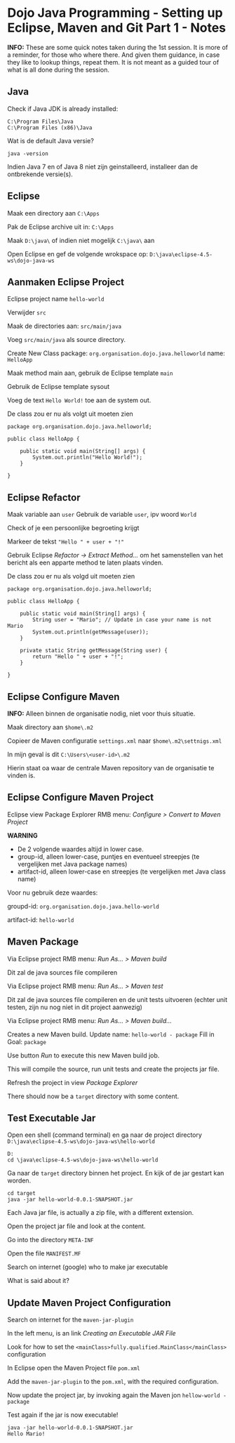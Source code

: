 # Dojo Java Programming - Setting up Eclipse, Maven and Git Part 1 - Notes


__INFO:__ These are some quick notes taken during the 1st session. It is more of a reminder, for 
those who where there. And given them guidance, in case they like to lookup things, repeat them.
It is not meant as a guided tour of what is all done during the session.


## Java

Check if Java JDK is already installed:

	C:\Program Files\Java
	C:\Program Files (x86)\Java

Wat is de default Java versie?

	java -version

Indien Java 7 en of Java 8 niet zijn geinstalleerd, installeer dan de ontbrekende versie(s).


## Eclipse

Maak een directory aan `C:\Apps`

Pak de Eclipse archive uit in: `C:\Apps`

Maak `D:\java\` of indien niet mogelijk `C:\java\` aan

Open Eclipse en gef de volgende wrokspace op: `D:\java\eclipse-4.5-ws\dojo-java-ws`


## Aanmaken Eclipse Project

Eclipse project name `hello-world`

Verwijder `src`

Maak de directories aan: `src/main/java`

Voeg `src/main/java` als source directory.

Create New Class 
package:  `org.organisation.dojo.java.helloworld`
name:  `HelloApp`

Maak method main aan, gebruik de Eclipse template `main`

Gebruik de Eclipse template sysout

Voeg de text `Hello World!` toe aan de system out.


De class zou er nu als volgt uit moeten zien

	package org.organisation.dojo.java.helloworld;

	public class HelloApp {

		public static void main(String[] args) {
			System.out.println("Hello World!");
		}

	}

## Eclipse Refactor

Maak variable aan `user`
Gebruik de variable `user`, ipv woord `World`

Check of je een persoonlijke begroeting krijgt

Markeer de tekst `"Hello " + user + "!"`

Gebruik Eclipse _Refactor -> Extract Method..._ om het samenstellen van het bericht als een apparte method te laten plaats vinden.


De class zou er nu als volgd uit moeten zien

	package org.organisation.dojo.java.helloworld;

	public class HelloApp {

		public static void main(String[] args) {
			String user = "Mario"; // Update in case your name is not Mario
			System.out.println(getMessage(user));
		}

		private static String getMessage(String user) {
			return "Hello " + user + "!";
		}

	}


## Eclipse Configure Maven

__INFO:__ Alleen binnen de organisatie nodig, niet voor thuis situatie.

Maak directory aan `$home\.m2`

Copieer de Maven configuratie `settings.xml` naar  `$home\.m2\settnigs.xml`

In mijn geval is dit `C:\Users\<user-id>\.m2`

Hierin staat oa waar de centrale Maven repository van de organisatie te vinden is.



## Eclipse Configure Maven Project

Eclipse view Package Explorer RMB menu: _Configure > Convert to Maven Project_

__WARNING__ 

- De 2 volgende waardes altijd in lower case.
- group-id, alleen lower-case, puntjes en eventueel streepjes (te vergelijken met Java package names)
- artifact-id, alleen lower-case en streepjes (te vergelijken met Java class name)

Voor nu gebruik deze waardes:

groupd-id: `org.organisation.dojo.java.hello-world`

artifact-id: `hello-world`

## Maven Package

Via Eclipse project RMB menu: _Run As... > Maven build_

Dit zal de java sources file compileren

Via Eclipse project RMB menu: _Run As... > Maven test_

Dit zal de java sources file compileren en de unit tests uitvoeren (echter unit testen, zijn nu nog niet in dit project aanwezig)


Via Eclipse project RMB menu: _Run As... > Maven build..._

Creates a new Maven build.
Update name: `hello-world - package`
Fill in Goal: `package`

Use button _Run_ to execute this new Maven build job.

This will compile the source, run unit tests and create the projects jar file.

Refresh the project in view _Package Explorer_

There should now be a `target` directory with some content.


## Test Executable Jar

Open een shell (command terminal) en ga naar de project directory `D:\java\eclipse-4.5-ws\dojo-java-ws\hello-world`

	D:
	cd \java\eclipse-4.5-ws\dojo-java-ws\hello-world

Ga naar de `target` directory binnen het project.
En kijk of de jar gestart kan worden.
	
	cd target
	java -jar hello-world-0.0.1-SNAPSHOT.jar

Each Java jar file, is actually a zip file, with a different extension.

Open the project jar file and look at the content.

Go into the directory `META-INF`

Open the file `MANIFEST.MF`

Search on internet (google) who to make jar executable

What is said about it?


## Update Maven Project Configuration

Search on internet for the `maven-jar-plugin`

In the left menu, is an link _Creating an Executable JAR File_

Look for how to set the `<mainClass>fully.qualified.MainClass</mainClass>` configuration

In Eclipse open the Maven Project file `pom.xml`

Add the `maven-jar-plugin` to the `pom.xml`, with the required configuration.

Now update the project jar, by invoking again the Maven jon `hellow-world - package`

Test again if the jar is now executable!

	java -jar hello-world-0.0.1-SNAPSHOT.jar
	Hello Mario!
